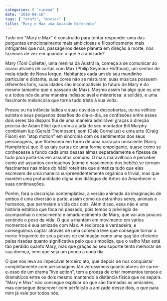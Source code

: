 ```yaml
---
categories: [ "cinema" ]
date: "2010-04-16"
tags: [ "draft", "movies" ]
title: "Mary e Max uma Amizade Diferente"
---
```

Tudo em "Mary e Max" é construído para tentar responder uma das
perguntas emocionalmente mais ambiciosas e filosoficamente mais
intrigantes que nós, passageiros desse planeta em direção à morte,
nos fazemos de vez em quando: o que é a amizade?

Mary (Toni Collette), uma menina da Austrália, começa a se comunicar ao
acaso através de cartas com Max (Philip Seymour Hoffman), um senhor de
meia-idade de Nova Iorque. Habitantes cada um do seu mundinho particular e
distante, suas cores não se misturam, suas músicas possuem diferentes
tons, suas idades são incompatíveis (o futuro de Mary é do mesmo
tamanho que o passado de Max). Mesmo assim há algo que os une e a
todos nós de uma maneira indissociável e misteriosa: a solidão,
e uma fascinante melancolia que torna tudo triste à sua volta.

Presos ou na infância lúdica e suas dúvidas e descobertas, ou na
velhice autista e seus pequenos desafios do dia-a-dia, as confissões
entre esses dois seres tão díspars flui de uma maneira admirável
graças à direção precisa de Adam Elliot que com a ajuda de seu
montador Bill Murphy combinam luz (Gerald Thompson), som (Dale Cornelius)
e uma arte (Craig Fison) em "stop motion" em sincronia com os sentimentos
dos seus personagens, que florescem em torno de uma narração onisciente
(Barry Humphries) que lê as tais cartas de uma forma empolgante,
quase como se conhecesse a fundo cada uma dessas almas separadamente e
fizesse de tudo para juntá-las em assuntos comuns. O mais maravilhoso é
perceber como até assuntos corriqueiros (como o nascimento dos bebês)
se tornam fascinantes nas mãos do hábil roteirista que sintetiza tudo
que eles escrevem de uma maneira surpreendentemente orgânica e trivial,
mas que mantém uma profundidade digna dos diálogos de Antes do Amanhecer
e suas continuações.

Porém, fora a descrição contemplativa, a versão animada da
imaginação de ambos é uma diversão à parte, assim como os estranhos
seres, animais e humanos, que permeiam a vida dos dois. Além disso,
essa não é uma história estática que foca no passado, pois temos o
privilégio de acompanhar o crescimento e amadurecimento de Mary, que
vai aos poucos sentindo o peso da vida. O que a mantém em movimento
em vários momentos é sua amizade com Max. A recíproca é verdadeira,
e conseguimos captar através de uma comédia leve que consegue tornar a
morte frequente de seus peixes de estimação como uma gag tão eficiente
pelas risadas quanto significativa pelo que simboliza, que o velho Max
está tão perdido quanto Mary, mas que graças ao seu suporte tenta
melhorar de sua doença, nem que seja um pouco a cada dia.

O que nos leva ao impecável terceiro ato, que depois de nos conquistar
completamente com personagens tão verossímeis quanto atores de
carne-e-osso de um drama "live action", tem a proeza de criar momentos
tensos e dramáticos entre os dois mesmo mantendo a distância física
que os separa. "Mary e Max" não consegue explicar do que são formadas
as amizades, mas consegue descrever com perfeição a amizade desse dois,
o que para mim já vale por todos nós.
